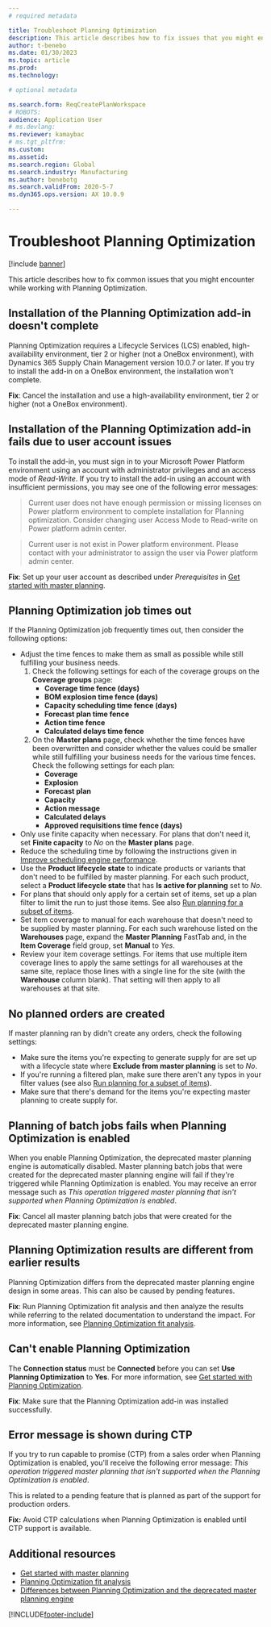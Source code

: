 ```yaml
---
# required metadata

title: Troubleshoot Planning Optimization
description: This article describes how to fix issues that you might encounter while working with Planning Optimization.
author: t-benebo
ms.date: 01/30/2023
ms.topic: article
ms.prod: 
ms.technology: 

# optional metadata

ms.search.form: ReqCreatePlanWorkspace
# ROBOTS: 
audience: Application User
# ms.devlang: 
ms.reviewer: kamaybac
# ms.tgt_pltfrm: 
ms.custom: 
ms.assetid: 
ms.search.region: Global
ms.search.industry: Manufacturing
ms.author: benebotg
ms.search.validFrom: 2020-5-7
ms.dyn365.ops.version: AX 10.0.9

---
```

# Troubleshoot Planning Optimization

[!include [banner](../../includes/banner.md)]

This article describes how to fix common issues that you might encounter while working with Planning Optimization.

## Installation of the Planning Optimization add-in doesn't complete

Planning Optimization requires a Lifecycle Services (LCS) enabled, high-availability environment, tier 2 or higher (not a OneBox environment), with Dynamics 365 Supply Chain Management version 10.0.7 or later. If you try to install the add-in on a OneBox environment, the installation won't complete.

**Fix**: Cancel the installation and use a high-availability environment, tier 2 or higher (not a OneBox environment).

## Installation of the Planning Optimization add-in fails due to user account issues

To install the add-in, you must sign in to your Microsoft Power Platform environment using an account with administrator privileges and an access mode of *Read-Write*. If you try to install the add-in using an account with insufficient permissions, you may see one of the following error messages:

> Current user does not have enough permission or missing licenses on Power platform environment to complete installation for Planning optimization. Consider changing user Access Mode to Read-write on Power platform admin center.

> Current user is not exist in Power platform environment. Please contact with your administrator to assign the user via Power platform admin center.

**Fix**: Set up your user account as described under *Prerequisites* in [Get started with master planning](get-started.md#prerequisites).

## Planning Optimization job times out

If the Planning Optimization job frequently times out, then consider the following options:

- Adjust the time fences to make them as small as possible while still fulfilling your business needs.
    1. Check the following settings for each of the coverage groups on the **Coverage groups** page:
        - **Coverage time fence (days)**
        - **BOM explosion time fence (days)**
        - **Capacity scheduling time fence (days)**
        - **Forecast plan time fence**
        - **Action time fence**
        - **Calculated delays time fence**
    1. On the **Master plans** page, check whether the time fences have been overwritten and consider whether the values could be smaller while still fulfilling your business needs for the various time fences. Check the following settings for each plan:
        - **Coverage**
        - **Explosion**
        - **Forecast plan**
        - **Capacity**
        - **Action message**
        - **Calculated delays**
        - **Approved requisitions time fence (days)**
- Only use finite capacity when necessary. For plans that don't need it, set **Finite capacity** to *No* on the **Master plans** page.
- Reduce the scheduling time by following the instructions given in [Improve scheduling engine performance](../scheduling-engine-performance.md).
- Use the **Product lifecycle state** to indicate products or variants that don't need to be fulfilled by master planning. For each such product, select a **Product lifecycle state** that has **Is active for planning** set to *No*.
- For plans that should only apply for a certain set of items, set up a plan filter to limit the run to just those items. See also [Run planning for a subset of items](plan-filters.md#apply-a-plan-filter).
- Set item coverage to manual for each warehouse that doesn't need to be supplied by master planning. For each such warehouse listed on the **Warehouses** page, expand the **Master Planning** FastTab and, in the **Item Coverage** field group, set **Manual** to *Yes*.
- Review your item coverage settings. For items that use multiple item coverage lines to apply the same settings for all warehouses at the same site, replace those lines with a single line for the site (with the **Warehouse** column blank). That setting will then apply to all warehouses at that site.

## No planned orders are created

If master planning ran by didn't create any orders, check the following settings:

- Make sure the items you're expecting to generate supply for are set up with a lifecycle state where **Exclude from master planning** is set to *No*.
- If you're running a filtered plan, make sure there aren't any typos in your filter values (see also [Run planning for a subset of items](plan-filters.md#apply-a-plan-filter)).
- Make sure that there's demand for the items you're expecting master planning to create supply for.

## Planning of batch jobs fails when Planning Optimization is enabled

When you enable Planning Optimization, the deprecated master planning engine is automatically disabled. Master planning batch jobs that were created for the deprecated master planning engine will fail if they're triggered while Planning Optimization is enabled. You may receive an error message such as *This operation triggered master planning that isn't supported when Planning Optimization is enabled*.

**Fix**: Cancel all master planning batch jobs that were created for the deprecated master planning engine.

## Planning Optimization results are different from earlier results

Planning Optimization differs from the deprecated master planning engine design in some areas. This can also be caused by pending features.

**Fix**: Run Planning Optimization fit analysis and then analyze the results while referring to the related documentation to understand the impact. For more information, see [Planning Optimization fit analysis](planning-optimization-fit-analysis.md).

## Can't enable Planning Optimization

The **Connection status** must be **Connected** before you can set **Use Planning Optimization** to **Yes**. For more information, see [Get started with Planning Optimization](get-started.md).

**Fix**: Make sure that the Planning Optimization add-in was installed successfully.

## Error message is shown during CTP

If you try to run capable to promise (CTP) from a sales order when Planning Optimization is enabled, you'll receive the following error message: *This operation triggered master planning that isn't supported when the Planning Optimization is enabled*.

This is related to a pending feature that is planned as part of the support for production orders.

**Fix:** Avoid CTP calculations when Planning Optimization is enabled until CTP support is available.

## Additional resources

- [Get started with master planning](get-started.md)
- [Planning Optimization fit analysis](planning-optimization-fit-analysis.md)
- [Differences between Planning Optimization and the deprecated master planning engine](planning-optimization-differences-with-built-in.md)

[!INCLUDE[footer-include](../../../includes/footer-banner.md)]
